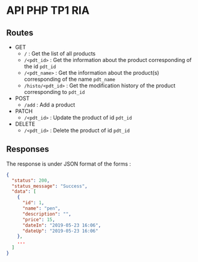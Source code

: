 # API PHP TP1 RIA
## Routes

- GET
  - `/` : Get the list of all products
  - `/<pdt_id>` : Get the information about the product corresponding of the id `pdt_id`
  - `/<pdt_name>` : Get the information about the product(s) corresponding of the name `pdt_name`
  - `/histo/<pdt_id>` : Get the modification history of the product corresponding to `pdt_id`
- POST
  - `/add` : Add a product
- PATCH
  - `/<pdt_id>` : Update the product of id `pdt_id`
- DELETE
  - `/<pdt_id>` : Delete the product of id `pdt_id`

## Responses
The response is under JSON format of the forms :
```json
{
  "status": 200,
  "status_message": "Success",
  "data": [
    {
      "id": 1,
      "name": "pen",
      "description": "",
      "price": 15,
      "dateIn": "2019-05-23 16:06",
      "dateUp": "2019-05-23 16:06"
    },
    ...
  ]
}
```
